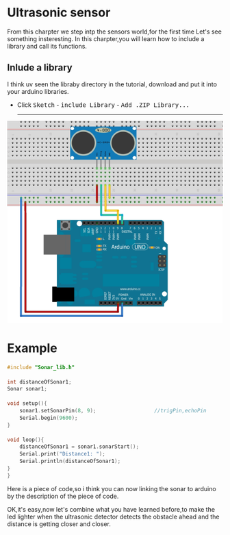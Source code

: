 # Ultrasonic sensor
From this charpter we step intp the sensors world,for the first time Let's see something insteresting.
In this charpter,you will learn how to include a library and call its functions.  

## Inlude a library
I think uv seen the libraby directory in the tutorial, download and put it into your arduino libraries.  
- Click <kbd>Sketch</kbd> - <kbd>include Library</kbd> - <kbd>Add .ZIP Library...</kbd>

  -------------------------- 
<img src="pics/demoPics/HC-SR04-3.png">  

# Example
```C++
#include "Sonar_lib.h"

int distanceOfSonar1;
Sonar sonar1;

void setup(){
    sonar1.setSonarPin(8, 9);                   //trigPin,echoPin
    Serial.begin(9600);
}

void loop(){
    distanceOfSonar1 = sonar1.sonarStart();    
    Serial.print("Distance1: ");
    Serial.println(distanceOfSonar1);
}
}
```
  
 Here is a piece of code,so i think you can now linking the sonar to arduino by the description of the piece of code.  
   
   

  
  
OK,it's easy,now let's combine what you have learned before,to make the led lighter when the ultrasonic detector detects the obstacle ahead and the distance is getting closer and closer.
